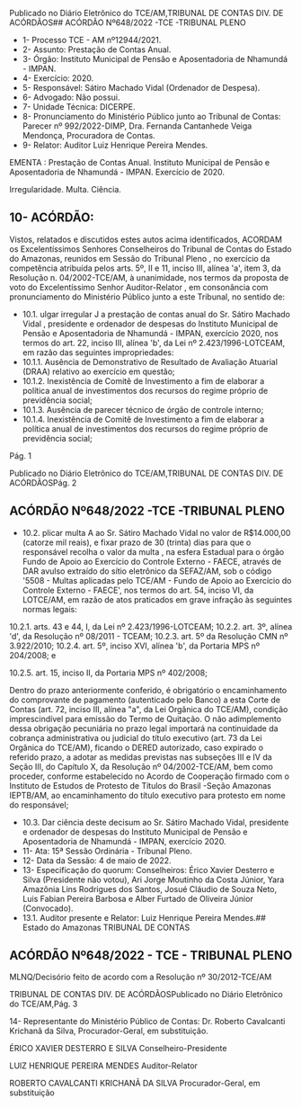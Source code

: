 Publicado  no  Diário  Eletrônico do TCE/AM,TRIBUNAL DE CONTAS DIV. DE ACÓRDÃOS## ACÓRDÃO Nº648/2022 -TCE -TRIBUNAL PLENO

- 1- Processo TCE - AM nº12944/2021.
- 2- Assunto: Prestação de Contas Anual.
- 3- Órgão: Instituto Municipal de Pensão e Aposentadoria de Nhamundá - IMPAN.
- 4- Exercício: 2020.
- 5- Responsável: Sátiro Machado Vidal (Ordenador de Despesa).
- 6- Advogado: Não possui.
- 7- Unidade Técnica: DICERPE.
- 8- Pronunciamento  do  Ministério  Público  junto  ao  Tribunal  de  Contas: Parecer  nº 992/2022-DIMP, Dra. Fernanda Cantanhede Veiga Mendonça, Procuradora de Contas.
- 9- Relator: Auditor Luiz Henrique Pereira Mendes.

EMENTA : Prestação de Contas  Anual. Instituto Municipal de Pensão e Aposentadoria de Nhamundá - IMPAN. Exercício de 2020.

Irregularidade. Multa. Ciência.

## 10-  ACÓRDÃO:

Vistos, relatados e discutidos estes autos acima identificados, ACORDAM os Excelentíssimos Senhores Conselheiros do Tribunal de Contas do Estado do Amazonas, reunidos em Sessão do Tribunal Pleno , no exercício da competência atribuída pelos arts. 5º, II e 11, inciso III, alínea 'a', item 3, da Resolução n. 04/2002-TCE/AM, à unanimidade, nos termos da proposta de voto do Excelentíssimo Senhor Auditor-Relator , em consonância com pronunciamento do Ministério Público junto a este Tribunal, no sentido de:

- 10.1.  ulgar irregular J a  prestação de contas anual do Sr. Sátiro Machado Vidal ,  presidente  e  ordenador  de  despesas  do  Instituto  Municipal  de Pensão e Aposentadoria de Nhamundá - IMPAN, exercício 2020, nos termos do art. 22, inciso III, alínea 'b', da Lei nº 2.423/1996-LOTCEAM, em razão das seguintes impropriedades:
- 10.1.1. Ausência  de  Demonstrativo  de  Resultado  de  Avaliação Atuarial (DRAA) relativo ao exercício em questão;
- 10.1.2. Inexistência de Comitê de Investimento a fim de elaborar a política  anual  de  investimentos  dos  recursos  do  regime  próprio  de previdência social;
- 10.1.3. Ausência de parecer técnico de órgão de controle interno;
- 10.1.4. Inexistência de Comitê de Investimento a fim de elaborar a política  anual  de  investimentos  dos  recursos  do  regime  próprio  de previdência social;

Pág. 1

Publicado  no  Diário  Eletrônico do TCE/AM,TRIBUNAL DE CONTAS DIV. DE ACÓRDÃOSPág. 2

## ACÓRDÃO Nº648/2022 -TCE -TRIBUNAL PLENO

- 10.2.  plicar multa A ao Sr. Sátiro Machado Vidal no valor de R$14.000,00 (catorze  mil  reais),  e  fixar prazo  de  30  (trinta)  dias para  que  o responsável recolha o valor da multa , na esfera Estadual para o órgão Fundo de Apoio ao Exercício do Controle Externo - FAECE, através de DAR avulso  extraído  do  sítio  eletrônico  da  SEFAZ/AM,  sob  o  código '5508 - Multas aplicadas pelo TCE/AM - Fundo de Apoio ao Exercício do Controle Externo - FAECE', nos termos do art. 54, inciso VI, da LOTCE/AM, em razão de atos praticados em grave infração às seguintes normas legais:

10.2.1. arts. 43 e 44, I, da Lei nº 2.423/1996-LOTCEAM; 10.2.2. art. 3º, alínea 'd', da Resolução nº 08/2011 - TCEAM; 10.2.3. art. 5º da Resolução CMN nº 3.922/2010; 10.2.4. art. 5º, inciso XVI, alínea 'b', da Portaria MPS  nº 204/2008; e

10.2.5. art. 15, inciso II, da Portaria MPS nº 402/2008;

Dentro do prazo anteriormente conferido, é obrigatório o encaminhamento  do  comprovante  de  pagamento  (autenticado  pelo Banco)  a  esta  Corte  de  Contas  (art.  72,  inciso  III,  alínea  "a",  da  Lei Orgânica  do  TCE/AM),  condição  imprescindível  para  emissão  do Termo de Quitação. O não adimplemento dessa obrigação pecuniária no prazo legal importará na continuidade da cobrança administrativa ou judicial do título executivo (art. 73 da Lei Orgânica do TCE/AM), ficando o  DERED  autorizado,  caso  expirado  o  referido  prazo,  a  adotar  as medidas previstas nas subseções III e IV da Seção III, do Capítulo X, da  Resolução  nº  04/2002-TCE/AM,  bem  como  proceder,  conforme estabelecido  no  Acordo  de  Cooperação  firmado  com  o  Instituto  de Estudos  de  Protesto  de Títulos do Brasil -Seção  Amazonas  IEPTB/AM,  ao  encaminhamento  do  título  executivo  para  protesto  em nome do responsável;

- 10.3.  Dar ciência deste decisum ao Sr. Sátiro Machado Vidal, presidente e ordenador de despesas  do  Instituto Municipal de Pensão  e Aposentadoria de Nhamundá - IMPAN, exercício 2020.
- 11-  Ata: 15ª Sessão Ordinária - Tribunal Pleno.
- 12-  Data da Sessão: 4 de maio de 2022.
- 13-  Especificação do quorum: Conselheiros: Érico Xavier Desterro e Silva (Presidente não votou), Ari Jorge Moutinho da Costa Júnior, Yara Amazônia Lins Rodrigues dos Santos, Josué Cláudio de Souza Neto, Luis Fabian Pereira Barbosa e Alber Furtado de Oliveira Júnior (Convocado).
- 13.1. Auditor presente e Relator: Luiz Henrique Pereira Mendes.## Estado do Amazonas TRIBUNAL DE CONTAS

## ACÓRDÃO Nº648/2022 - TCE - TRIBUNAL PLENO

MLNQ/Decisório feito de acordo com a Resolução nº 30/2012-TCE/AM

TRIBUNAL DE CONTAS DIV. DE ACÓRDÃOSPublicado  no  Diário  Eletrônico do TCE/AM,Pág. 3

14-  Representante do Ministério Público de Contas: Dr. Roberto Cavalcanti Krichanã da Silva, Procurador-Geral, em substituição.

ÉRICO XAVIER DESTERRO E SILVA Conselheiro-Presidente

LUIZ HENRIQUE PEREIRA MENDES Auditor-Relator

ROBERTO CAVALCANTI KRICHANÃ DA SILVA Procurador-Geral, em substituição
